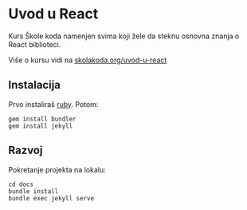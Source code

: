 # Uvod u React

Kurs Škole koda namenjen svima koji žele da steknu osnovna znanja o React biblioteci.

Više o kursu vidi na [skolakoda.org/uvod-u-react](https://skolakoda.org/uvod-u-react/)

## Instalacija

Prvo instaliraš [ruby](https://rubyinstaller.org/downloads/). Potom:

```
gem install bundler
gem install jekyll
```

## Razvoj

Pokretanje projekta na lokalu:

```
cd docs
bundle install
bundle exec jekyll serve
```
